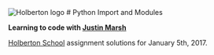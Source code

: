 <img src="https://www.holbertonschool.com/assets/holberton-logo-1cc451260ca3cd297def53f2250a9794810667c7ca7b5fa5879a569a457bf16f.png" alt="Holberton logo">
# Python Import and Modules

**Learning to code with [Justin Marsh](https://twitter.com/dogonthecircuit)**

[Holberton School](https://www.holbertonschool.com) assignment solutions for January 5th, 2017.
